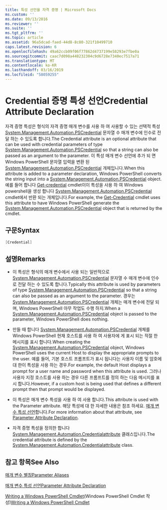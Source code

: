 ```yaml
---
title: 특성 선언을 자격 증명 | Microsoft Docs
ms.custom: ''
ms.date: 09/13/2016
ms.reviewer: ''
ms.suite: ''
ms.tgt_pltfrm: ''
ms.topic: article
ms.assetid: 96a5dcad-faed-44d8-8c80-321f10499710
caps.latest.revision: 6
ms.openlocfilehash: 49a62ccb09f06f77862d4737199e58293e7fbe0a
ms.sourcegitcommit: caac7d098a448232304c9d6728e7340ec7517a71
ms.translationtype: MT
ms.contentlocale: ko-KR
ms.lasthandoff: 03/16/2019
ms.locfileid: "58059255"
---
```

# <a name="credential-attribute-declaration"></a><span data-ttu-id="09d10-102">Credential 증명 특성 선언</span><span class="sxs-lookup"><span data-stu-id="09d10-102">Credential Attribute Declaration</span></span>

<span data-ttu-id="09d10-103">자격 증명 특성은 형식의 자격 증명 매개 변수를 사용 하 여 사용할 수 있는 선택적 특성 [System.Management.Automation.PSCredential](/dotnet/api/System.Management.Automation.PSCredential) 문자열 수 매개 변수에 인수로 전달 하는 수 있도록 합니다.</span><span class="sxs-lookup"><span data-stu-id="09d10-103">The Credential attribute is an optional attribute that can be used with credential parameters of type [System.Management.Automation.PSCredential](/dotnet/api/System.Management.Automation.PSCredential) so that a string can also be passed as an argument to the parameter.</span></span> <span data-ttu-id="09d10-104">이 특성 매개 변수 선언에 추가 되 면 Windows PowerShell 문자열 입력을 변환 된 [System.Management.Automation.PSCredential](/dotnet/api/System.Management.Automation.PSCredential) 개체입니다.</span><span class="sxs-lookup"><span data-stu-id="09d10-104">When this attribute is added to a parameter declaration, Windows PowerShell converts the string input into a [System.Management.Automation.PSCredential](/dotnet/api/System.Management.Automation.PSCredential) object.</span></span> <span data-ttu-id="09d10-105">예를 들어 합니다 [Get-credential](/powershell/module/Microsoft.PowerShell.Security/Get-Credential) cmdlet이이 특성을 사용 하 여 Windows powershell을 생성 합니다 [System.Management.Automation.PSCredential](/dotnet/api/System.Management.Automation.PSCredential) cmdlet에서 반환 되는 개체입니다.</span><span class="sxs-lookup"><span data-stu-id="09d10-105">For example, the [Get-Credential](/powershell/module/Microsoft.PowerShell.Security/Get-Credential) cmdlet uses this attribute to have Windows PowerShell generate the [System.Management.Automation.PSCredential](/dotnet/api/System.Management.Automation.PSCredential) object that is returned by the cmdlet.</span></span>

## <a name="syntax"></a><span data-ttu-id="09d10-106">구문</span><span class="sxs-lookup"><span data-stu-id="09d10-106">Syntax</span></span>

```csharp
[Credential]
```

## <a name="remarks"></a><span data-ttu-id="09d10-107">설명</span><span class="sxs-lookup"><span data-stu-id="09d10-107">Remarks</span></span>

- <span data-ttu-id="09d10-108">이 특성은 형식의 매개 변수에서 사용 되는 일반적으로 [System.Management.Automation.PSCredential](/dotnet/api/System.Management.Automation.PSCredential) 문자열 수 매개 변수에 인수로 전달 하는 수 있도록 합니다.</span><span class="sxs-lookup"><span data-stu-id="09d10-108">Typically this attribute is used by parameters of type [System.Management.Automation.PSCredential](/dotnet/api/System.Management.Automation.PSCredential) so that a string can also be passed as an argument to the parameter.</span></span> <span data-ttu-id="09d10-109">경우는 [System.Management.Automation.PSCredential](/dotnet/api/System.Management.Automation.PSCredential) 개체는 매개 변수에 전달 되며, Windows PowerShell 아무 작업도 수행 하지.</span><span class="sxs-lookup"><span data-stu-id="09d10-109">When a [System.Management.Automation.PSCredential](/dotnet/api/System.Management.Automation.PSCredential) object is passed to the parameter, Windows PowerShell does nothing.</span></span>

- <span data-ttu-id="09d10-110">만들 때 합니다 [System.Management.Automation.PSCredential](/dotnet/api/System.Management.Automation.PSCredential) 개체를 Windows PowerShell 현재 호스트를 사용 하 여 사용자에 게 표시 되는 적절 한 메시지를 표시 합니다.</span><span class="sxs-lookup"><span data-stu-id="09d10-110">When creating the [System.Management.Automation.PSCredential](/dotnet/api/System.Management.Automation.PSCredential) object, Windows PowerShell uses the current Host to display the appropriate prompts to the user.</span></span> <span data-ttu-id="09d10-111">예를 들어, 기본 호스트 프롬프트가 표시 됩니다는 사용자 이름 및 암호에 대 한이 특성을 사용 하는 경우.</span><span class="sxs-lookup"><span data-stu-id="09d10-111">For example, the default Host displays a prompt for a user name and password when this attribute is used.</span></span> <span data-ttu-id="09d10-112">그러나 사용자 지정 호스트를 사용 하는 경우 다른 프롬프트를 정의 하는 다음 메시지를 표시 합니다.</span><span class="sxs-lookup"><span data-stu-id="09d10-112">However, if a custom host is being used that defines a different prompt then that prompt would be displayed.</span></span>

- <span data-ttu-id="09d10-113">이 특성은 매개 변수 특성을 사용 하 여 사용 합니다.</span><span class="sxs-lookup"><span data-stu-id="09d10-113">This attribute is used with the Parameter attribute.</span></span> <span data-ttu-id="09d10-114">해당 특성에 대 한 자세한 내용은 참조 하세요. [매개 변수 특성 선언](./parameter-attribute-declaration.md)합니다.</span><span class="sxs-lookup"><span data-stu-id="09d10-114">For more information about that attribute, see [Parameter Attribute Declaration](./parameter-attribute-declaration.md).</span></span>

- <span data-ttu-id="09d10-115">자격 증명 특성을 정의한 합니다 [System.Management.Automation.Credentialattribute](/dotnet/api/System.Management.Automation.CredentialAttribute) 클래스입니다.</span><span class="sxs-lookup"><span data-stu-id="09d10-115">The credential attribute is defined by the [System.Management.Automation.Credentialattribute](/dotnet/api/System.Management.Automation.CredentialAttribute) class.</span></span>

## <a name="see-also"></a><span data-ttu-id="09d10-116">참고 항목</span><span class="sxs-lookup"><span data-stu-id="09d10-116">See Also</span></span>

[<span data-ttu-id="09d10-117">매개 변수 별칭</span><span class="sxs-lookup"><span data-stu-id="09d10-117">Parameter Aliases</span></span>](./parameter-aliases.md)

[<span data-ttu-id="09d10-118">매개 변수 특성 선언</span><span class="sxs-lookup"><span data-stu-id="09d10-118">Parameter Attribute Declaration</span></span>](./parameter-attribute-declaration.md)

<span data-ttu-id="09d10-119">[Writing a Windows PowerShell Cmdlet](./writing-a-windows-powershell-cmdlet.md)(Windows PowerShell Cmdlet 작성)</span><span class="sxs-lookup"><span data-stu-id="09d10-119">[Writing a Windows PowerShell Cmdlet](./writing-a-windows-powershell-cmdlet.md)</span></span>
